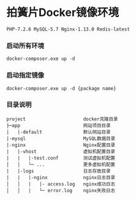 # 拍簧片Docker镜像环境
    PHP-7.2.6 MySQL-5.7 Nginx-1.13.0 Redis-latest
### 启动所有环境
    docker-composer.exe up -d
### 启动指定镜像
    docker-composer.exe up -d {package name}

### 目录说明
    project                     docker克隆目录
    ├─app                       网站项目目录
    |   |-default               默认网站目录
    |-mysql                     MySQL数据目录
    |-nginx                     Nginx配置目录
    |   |-vhost                 虚拟机配置目录
    |   |   |-test.conf         测试虚拟机配置
    │   │   └─ ...              更多虚拟机配置
    |   |-logs                  日志存放目录
    |   |   |-nginx             nginx日志目录
    │   │   |   |- access.log   nginx成功日志
    │   │   |   └─ error.log    nginx失败日志
